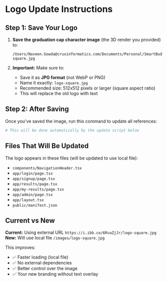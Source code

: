 # Logo Update Instructions

## Step 1: Save Your Logo

1. **Save the graduation cap character image** (the 3D render you provided) to:
   ```
   /Users/Naveen.Gowda@cruxinformatics.com/Documents/Personal/SmartBuds/public/images/logo-square.jpg
   ```

2. **Important:** Make sure to:
   - Save it as **JPG format** (not WebP or PNG)
   - Name it exactly: `logo-square.jpg`
   - Recommended size: 512x512 pixels or larger (square aspect ratio)
   - This will replace the old logo with text

## Step 2: After Saving

Once you've saved the image, run this command to update all references:

```bash
# This will be done automatically by the update script below
```

## Files That Will Be Updated

The logo appears in these files (will be updated to use local file):
- `components/NavigationHeader.tsx`
- `app/login/page.tsx`
- `app/signup/page.tsx`
- `app/results/page.tsx`
- `app/my-results/page.tsx`
- `app/admin/page.tsx`
- `app/layout.tsx`
- `public/manifest.json`

## Current vs New

**Current:** Using external URL `https://i.ibb.co/6RcwZjJr/logo-square.jpg`
**New:** Will use local file `/images/logo-square.jpg`

This improves:
- ✅ Faster loading (local file)
- ✅ No external dependencies
- ✅ Better control over the image
- ✅ Your new branding without text overlay

